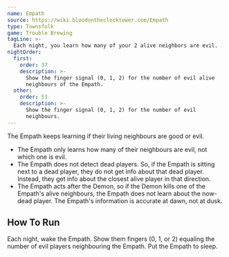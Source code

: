 ```yaml
---
name: Empath
source: https://wiki.bloodontheclocktower.com/Empath
type: Townsfolk
game: Trouble Brewing
tagLine: >-
  Each night, you learn how many of your 2 alive neighbors are evil.
nightOrder:
  first:
    order: 37
    description: >-
      Show the finger signal (0, 1, 2) for the number of evil alive
      neighbours of the Empath.
  other:
    order: 53
    description: >-
      Show the finger signal (0, 1, 2) for the number of evil
      neighbours.
---
```


The Empath keeps learning if their living neighbours are good or evil.

- The Empath only learns how many of their neighbours are evil, not
  which one is evil.
- The Empath does not detect dead players. So, if the Empath is sitting
  next to a dead player, they do not get info about that dead player.
  Instead, they get info about the closest alive player in that
  direction.
- The Empath acts after the Demon, so if the Demon kills one of the
  Empath's alive neighbours, the Empath does not learn about the
  now-dead player. The Empath's information is accurate at dawn, not at
  dusk.

## How To Run

Each night, wake the Empath. Show them fingers (0, 1, or 2) equaling the
number of evil players neighbouring the Empath. Put the Empath to sleep.
